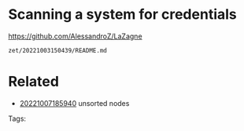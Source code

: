 # Scanning a system for credentials
https://github.com/AlessandroZ/LaZagne

` zet/20221003150439/README.md `

# Related

- [20221007185940](/zet/20221007185940/README.md) unsorted nodes

Tags:

    
